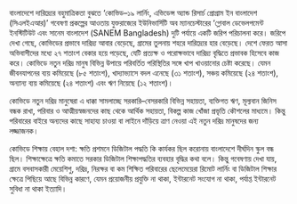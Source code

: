 বাংলাদেশে দারিদ্র্যের বহুমাত্রিকতা বুঝতে ‘কোভিড–১৯ লার্নিং, এভিডেন্স অ্যান্ড রিসার্চ প্রোগ্রাম ইন বাংলাদেশ (সিএলইএআর)’ গবেষণা প্রকল্পের আওতায় যুক্তরাজ্যের ইউনিভার্সিটি অব ম্যানচেস্টারের ‘গ্লোবাল ডেভেলপমেন্ট ইনস্টিটিউট এবং সানেম বাংলাদেশ (SANEM Bangladesh) দুটি পর্যায়ে একটি জরিপ পরিচালনা করে। জরিপে দেখা গেছে, কোভিডের প্রভাবে দারিদ্র্য আবার বেড়েছে, গ্রামের তুলনায় শহরে দারিদ্র্যের হার বেড়েছে। দেশে ফেরত আসা অভিবাসীদের মধ্যে ২৭ শতাংশ বেকার হয়ে পড়েছে, যেটি প্রত্যক্ষ ও পরোক্ষভাবে দারিদ্র্য বৃদ্ধিতে প্রভাবক হিসেবে কাজ করে। কোভিডে নতুন দরিদ্র মানুষ বিভিন্ন উপায়ে পরিবর্তিত পরিস্থিতির সঙ্গে খাপ খাওয়ানোর চেষ্টা করেছে। যেমন জীবনযাপনের ব্যয় কমিয়েছে (৮৫ শতাংশ), খাদ্যাভ্যাসে বদল এনেছে (৩১ শতাংশ), সঞ্চয় কমিয়েছে (২৪ শতাংশ), অন্যান্য ব্যয় কমিয়েছে (২৪ শতাংশ) এবং ঋণ নিয়েছে (১২ শতাংশ)।

কোভিডে নতুন দরিদ্র মানুষেরা এ ধাক্কা সামলাচ্ছে সরকারি–বেসরকারি বিভিন্ন সহায়তা, ব্যক্তিগত ঋণ, মূল্যবান জিনিস বন্ধক রাখা, পরিবার ও আত্মীয়স্বজনদের কাছ থেকে আর্থিক সহায়তা, বিকল্প কাজ খোঁজা প্রভৃতি কৌশলের মাধ্যমে। কিন্তু পরিবারের বাইরে অন্যদের কাছে সাহায্য চাওয়া বা লাইনে দাঁড়িয়ে ত্রাণ নেওয়া এই নতুন দরিদ্র মানুষদের জন্য লজ্জাজনক।

কোভিডে শিক্ষায় বেহাল দশা: ক্ষতি প্রশমনে ডিজিটাল পদ্ধতি কি কার্যকর ছিল করোনায় বাংলাদেশে দীর্ঘদিন স্কুল বন্ধ ছিল। শিক্ষাক্ষেত্রে ক্ষতি কমাতে সরকার ডিজিটাল শিক্ষাপদ্ধতির ব্যবহার বৃদ্ধির কথা বলে। কিন্তু গবেষণায় দেখা যায়, গ্রামে বসবাসকারী মেয়েশিশু, দরিদ্র, নিরক্ষর বা কম শিক্ষিত পরিবারের ছেলেমেয়েরা রিমোট লার্নিং বা ডিজিটাল শিক্ষার ক্ষেত্রে পিছিয়ে আছে বিভিন্ন কারণে, যেমন প্রয়োজনীয় প্রযুক্তি না থাকা, ইন্টারনেট সংযোগ না থাকা, পর্যাপ্ত ইন্টারনেট সুবিধা না থাকা ইত্যাদি।

